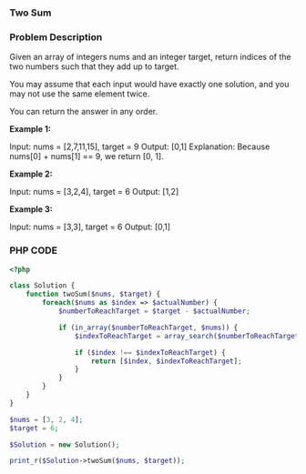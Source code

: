 ### Two Sum

### Problem Description

Given an array of integers nums and an integer target, return indices of the two numbers such that they add up to target.

You may assume that each input would have exactly one solution, and you may not use the same element twice.

You can return the answer in any order.

**Example 1:**

Input: nums = [2,7,11,15], target = 9
Output: [0,1]
Explanation: Because nums[0] + nums[1] == 9, we return [0, 1].

**Example 2:**

Input: nums = [3,2,4], target = 6
Output: [1,2]

**Example 3:**

Input: nums = [3,3], target = 6
Output: [0,1]

### PHP CODE

```php
<?php

class Solution {
    function twoSum($nums, $target) {
        foreach($nums as $index => $actualNumber) {
            $numberToReachTarget = $target - $actualNumber;

            if (in_array($numberToReachTarget, $nums)) {
                $indexToReachTarget = array_search($numberToReachTarget, $nums);

                if ($index !== $indexToReachTarget) {
                    return [$index, $indexToReachTarget];
                }
            }
        }
    }
}

$nums = [3, 2, 4];
$target = 6;

$Solution = new Solution();

print_r($Solution->twoSum($nums, $target));
